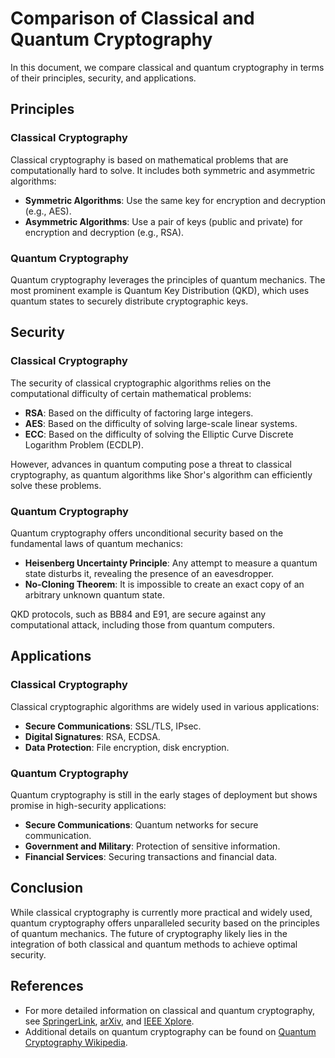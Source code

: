 # Comparison of Classical and Quantum Cryptography

In this document, we compare classical and quantum cryptography in terms of their principles, security, and applications.

## Principles

### Classical Cryptography

Classical cryptography is based on mathematical problems that are computationally hard to solve. It includes both symmetric and asymmetric algorithms:

- **Symmetric Algorithms**: Use the same key for encryption and decryption (e.g., AES).
- **Asymmetric Algorithms**: Use a pair of keys (public and private) for encryption and decryption (e.g., RSA).

### Quantum Cryptography

Quantum cryptography leverages the principles of quantum mechanics. The most prominent example is Quantum Key Distribution (QKD), which uses quantum states to securely distribute cryptographic keys.

## Security

### Classical Cryptography

The security of classical cryptographic algorithms relies on the computational difficulty of certain mathematical problems:

- **RSA**: Based on the difficulty of factoring large integers.
- **AES**: Based on the difficulty of solving large-scale linear systems.
- **ECC**: Based on the difficulty of solving the Elliptic Curve Discrete Logarithm Problem (ECDLP).

However, advances in quantum computing pose a threat to classical cryptography, as quantum algorithms like Shor's algorithm can efficiently solve these problems.

### Quantum Cryptography

Quantum cryptography offers unconditional security based on the fundamental laws of quantum mechanics:

- **Heisenberg Uncertainty Principle**: Any attempt to measure a quantum state disturbs it, revealing the presence of an eavesdropper.
- **No-Cloning Theorem**: It is impossible to create an exact copy of an arbitrary unknown quantum state.

QKD protocols, such as BB84 and E91, are secure against any computational attack, including those from quantum computers.

## Applications

### Classical Cryptography

Classical cryptographic algorithms are widely used in various applications:

- **Secure Communications**: SSL/TLS, IPsec.
- **Digital Signatures**: RSA, ECDSA.
- **Data Protection**: File encryption, disk encryption.

### Quantum Cryptography

Quantum cryptography is still in the early stages of deployment but shows promise in high-security applications:

- **Secure Communications**: Quantum networks for secure communication.
- **Government and Military**: Protection of sensitive information.
- **Financial Services**: Securing transactions and financial data.

## Conclusion

While classical cryptography is currently more practical and widely used, quantum cryptography offers unparalleled security based on the principles of quantum mechanics. The future of cryptography likely lies in the integration of both classical and quantum methods to achieve optimal security.

## References

- For more detailed information on classical and quantum cryptography, see [SpringerLink](https://link.springer.com/), [arXiv](https://arxiv.org/), and [IEEE Xplore](https://ieeexplore.ieee.org/).
- Additional details on quantum cryptography can be found on [Quantum Cryptography Wikipedia](https://en.wikipedia.org/wiki/Quantum_cryptography).
